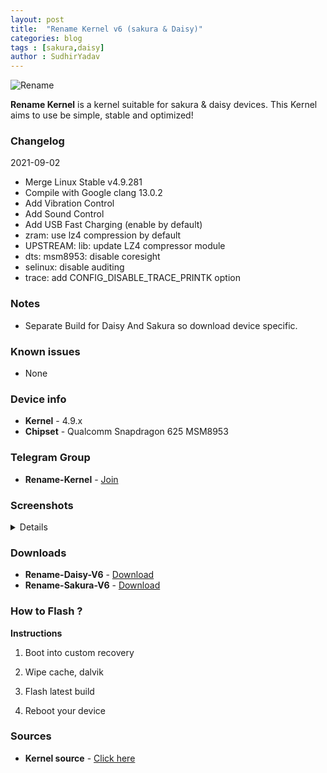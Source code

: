 ```yaml
---
layout: post
title:  "Rename Kernel v6 (sakura & Daisy)"
categories: blog
tags : [sakura,daisy]
author : SudhirYadav
---
```


![Rename](https://i.imgur.com/fWZqZ9S.jpg?raw=true)

**Rename Kernel** is a kernel suitable for sakura & daisy devices.
This Kernel aims to use be simple, stable and optimized!

### Changelog
2021-09-02
- Merge Linux Stable v4.9.281
- Compile with Google clang 13.0.2
- Add Vibration Control
- Add Sound Control
- Add USB Fast Charging (enable by default)
- zram: use lz4 compression by default
- UPSTREAM: lib: update LZ4 compressor module
- dts: msm8953: disable coresight
- selinux: disable auditing
- trace: add CONFIG_DISABLE_TRACE_PRINTK option
### Notes
* Separate Build for Daisy And Sakura so download device specific.

### Known issues
* None

### Device info
* **Kernel** - 4.9.x
* **Chipset** - Qualcomm Snapdragon 625 MSM8953

### Telegram Group
* **Rename-Kernel** - [Join](https://t.me/RenameKernel)

### Screenshots
<details>
<div id="images">
<img class="screenshot" src="https://i.imgur.com/mbZ9Qtb.jpg">
</div>
</details>

### Downloads
* **Rename-Daisy-V6** -     [Download](https://github.com/TheSanty/kernel_xiaomi_msm8953/releases/tag/v6)
* **Rename-Sakura-V6** -     [Download](https://github.com/TheSanty/kernel_xiaomi_msm8953/releases/tag/v6)

### How to Flash ?
**Instructions**

1) Boot into custom recovery 

2) Wipe cache, dalvik

3) Flash latest build

4) Reboot your device 

### Sources
* **Kernel source** - [Click here](https://github.com/TheSanty/kernel_xiaomi_msm8953.git)
